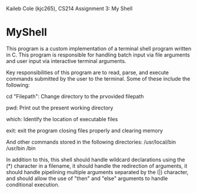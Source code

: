 Kaileb Cole (kjc265), 
CS214 Assignment 3: My Shell

# MyShell
This program is a custom implementation of a terminal shell program written in C. This program is responsible for handling batch input via file arguments and user input via interactive terminal arguments.

Key responsibilities of this program are to read, parse, and execute commands submitted by the user to the terminal. Some of these include the following:

cd "Filepath": Change directory to the prvovided filepath

pwd: Print out the present working directory

which: Identify the location of executable files

exit: exit the program closing files properly and clearing memory

And other commands stored in the following directories:
/usr/local/bin
/usr/bin
/bin

In addition to this, this shell should handle wildcard declarations using the (*) character in a filename, it should handle the redirection of arguments, it should handle pipelining multiple arguments separated by the (|) character, and should allow the use of "then" and "else" arguments to handle conditional execution.

